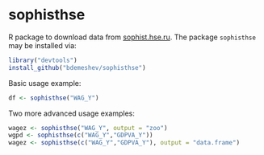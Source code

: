 sophisthse
==========

R package to download data from [sophist.hse.ru](sophist.hse.ru). The package `sophisthse` may be installed via:
```r
library("devtools")
install_github("bdemeshev/sophisthse")
```


Basic usage example:
```r
df <- sophisthse("WAG_Y")
```

Two more advanced usage examples:
```r
wagez <- sophisthse("WAG_Y", output = "zoo")
wgpd <- sophisthse(c("WAG_Y","GDPVA_Y"))
wagez <- sophisthse(c("WAG_Y","GDPVA_Y"), output = "data.frame")
```